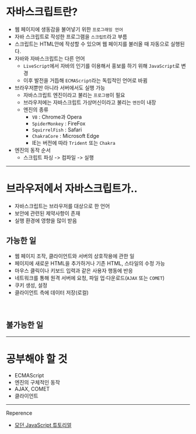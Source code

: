 # 자바스크립트란?
- 웹 페이지에 생동감을 불어넣기 위한 `프로그래밍 언어`  
- 자바 스크립트로 작성한 프로그램을 `스크립트`라고 부름  
- 스크립트는 HTML안에 작성할 수 있으며 웹 페이지를 불러올 때 자동으로 실행된다.  
- 자바와 자바스크립트는 다른 언어  
  - `LiveScript`에서 자바의 인기를 이용해서 홍보를 하기 위해 `JavaScript`로 변경  
  - 이후 발전을 거듭해 `ECMAScript`라는 독립적인 언어로 바뀜
- 브라우저뿐만 아니라 서버에서도 실행 가능
  - 자바스크립트 엔진이라고 불리는 `프로그램`이 필요
  - 브라우저에는 자바스크립트 가상머신이라고 불리는 `엔진`이 내장  
  - 엔진의 종류
    - `V8` : Chrome과 Opera
    - `SpiderMonkey` : FireFox
    - `SquirrelFish` : Safari
    - `ChakraCore` : Microsoft Edge
    - IE는 버전에 따라 `Trident` 또는 `Chakra`
- 엔진의 동작 순서
  - 스크립트 파싱 -> 컴파일 -> 실행  

---
# 브라우저에서 자바스크립트가..  
- 자바스크립트는 브라우저를 대상으로 한 언어
- 보안에 관련된 제약사항이 존재
- 실행 환경에 영향을 많이 받음

## 가능한 일
- 웹 페이지 조작, 클라이언트와 서버의 상호작용에 관한 일
- 페이지에 새로운 HTML을 추가하거나 기존 HTML, 스타일의 수정 가능
- 마우스 클릭이나 키보드 입력과 같은 사용자 행동에 반응
- 네트워크를 통해 원격 서버에 요청, 파일 업·다운로드(`AJAX` 또는 `COMET`)
- 쿠키 생성, 설정
- 클라이언트 측에 데이터 저장(로컬)  
<br><br>
## 불가능한 일



---
# 공부해야 할 것
- ECMAScript
- 엔진의 구체적인 동작
- AJAX, COMET
- 클라이언트


---
Reperence  
- [모던 JavaScript 튜토리얼](https://ko.javascript.info/)
